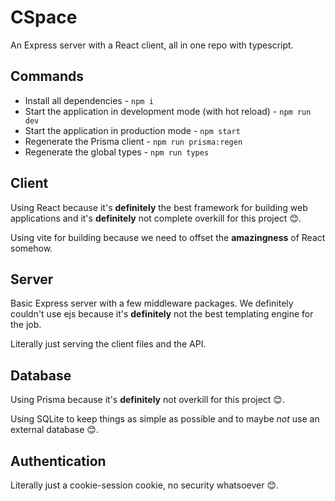 # CSpace

An Express server with a React client, all in one repo with typescript.

## Commands

- Install all dependencies - `npm i`
- Start the application in development mode (with hot reload) - `npm run dev`
- Start the application in production mode - `npm start`
- Regenerate the Prisma client - `npm run prisma:regen`
- Regenerate the global types - `npm run types`

## Client

Using React because it's **definitely** the best framework for building web applications and it's **definitely** not complete overkill for this project 😊.

Using vite for building because we need to offset the **amazingness** of React somehow.

## Server

Basic Express server with a few middleware packages. We definitely couldn't use ejs because it's **definitely** not the best templating engine for the job.

Literally just serving the client files and the API.

## Database

Using Prisma because it's **definitely** not overkill for this project 😊.

Using SQLite to keep things as simple as possible and to maybe *not* use an external database 😊.

## Authentication

Literally just a cookie-session cookie, no security whatsoever 😊.
